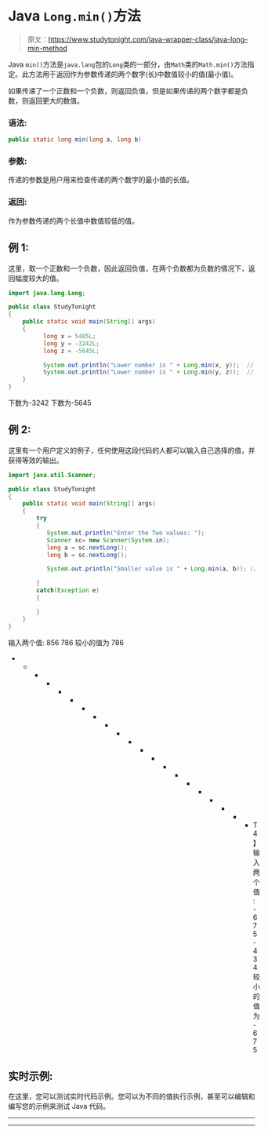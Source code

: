 # Java `Long.min()`方法

> 原文：<https://www.studytonight.com/java-wrapper-class/java-long-min-method>

Java `min()`方法是`java.lang`包的`Long`类的一部分，由`Math`类的`Math.min()`方法指定。此方法用于返回作为参数传递的两个数字(长)中数值较小的值(最小值)。

如果传递了一个正数和一个负数，则返回负值，但是如果传递的两个数字都是负数，则返回更大的数值。

### 语法:

```java
public static long min(long a, long b)
```

### 参数:

传递的参数是用户用来检查传递的两个数字的最小值的长值。

### 返回:

作为参数传递的两个长值中数值较低的值。

## 例 1:

这里，取一个正数和一个负数，因此返回负值，在两个负数都为负数的情况下，返回幅度较大的值。

```java
import java.lang.Long;

public class StudyTonight 
{  
    public static void main(String[] args) 
    {      
          long x = 5485L;  
          long y = -3242L; 
          long z = -5645L;

          System.out.println("Lower number is " + Long.min(x, y));  // print the smaller number between x and y 
          System.out.println("Lower number is " + Long.min(y, z));  // print the smaller number between y and z
    }  
}
```

下数为-3242
下数为-5645

## 例 2:

这里有一个用户定义的例子，任何使用这段代码的人都可以输入自己选择的值，并获得等效的输出。

```java
import java.util.Scanner; 

public class StudyTonight
{  
    public static void main(String[] args) 
    {  
        try
        {
           System.out.println("Enter the Two values: ");  
           Scanner sc= new Scanner(System.in);  
           long a = sc.nextLong();  
           long b = sc.nextLong();  

           System.out.println("Smaller value is " + Long.min(a, b)); //Print the smaller number between a and b 

        }
        catch(Exception e)
        {

        } 
    }  
} 
```

输入两个值:
856 786
较小的值为 786
* * * * * * * * * * * * * * * * * * * * * T4】输入两个值:
-675 -434
较小的值为-675

## 实时示例:

在这里，您可以测试实时代码示例。您可以为不同的值执行示例，甚至可以编辑和编写您的示例来测试 Java 代码。

* * *

* * *